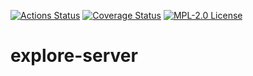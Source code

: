 [![Actions Status](https://github.com/gridsuite/explore-server/workflows/CI/badge.svg)](https://github.com/gridsuite/explore-server/actions)
[![Coverage Status](https://sonarcloud.io/api/project_badges/measure?project=org.gridsuite%3Aexplore-server&metric=coverage)](https://sonarcloud.io/component_measures?id=org.gridsuite%3Afilter-server&metric=coverage)
[![MPL-2.0 License](https://img.shields.io/badge/license-MPL_2.0-blue.svg)](https://www.mozilla.org/en-US/MPL/2.0/)
# explore-server
